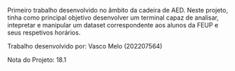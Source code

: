 Primeiro trabalho desenvolvido no âmbito da cadeira de AED. Neste projeto, tinha como principal objetivo desenvolver um terminal capaz de analisar, intepretar e manipular um dataset correspondente aos alunos da FEUP e seus respetivos horários.

Trabalho desenvolvido por:
Vasco Melo (202207564)

Nota do Projeto: 18.1
